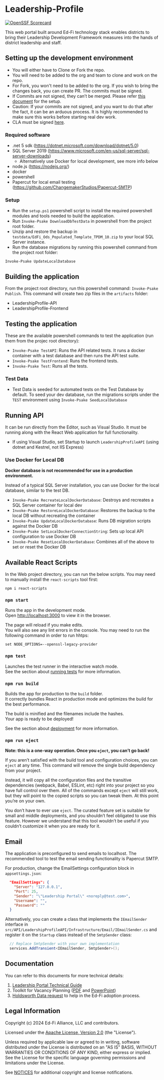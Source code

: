 ﻿# Leadership-Profile

[![OpenSSF Scorecard](https://api.securityscorecards.dev/projects/github.com/Ed-Fi-Exchange-OSS/Leadership-Profile/badge)](https://securityscorecards.dev/viewer/?uri=github.com/Ed-Fi-Exchange-OSS/Leadership-Profile)

This web portal built around Ed-Fi technology stack enables districts to bring
their Leadership Development Framework measures into the hands of district
leadership and staff.

## Setting up the development environment

* You will either have to Clone or Fork the repo.
* You will need to be added to the org and team to clone and work on the repo.
* For Fork, you won't need to be added to the org. If you wish to bring the changes back, you can create PR. The commits must be signed.
* If Commits are not signed, they can’t be merged. Please refer [this document](https://techdocs.ed-fi.org/display/ETKB/Signing+Git+Commits) for the setup.
* Caution: If your commits are not signed, and you want to do that after the fact, it can be an arduous process. It is highly recommended to make sure this works before starting real dev work.
* CLA must be signed [here](https://cla-assistant.io/Ed-Fi-Exchange-OSS/Leadership-Profile?pullRequest=3).

### Required software

* .net 5 sdk (https://dotnet.microsoft.com/download/dotnet/5.0)
* SQL Server 2019 (https://www.microsoft.com/en-us/sql-server/sql-server-downloads)
  * Alternatively use Docker for local development, see more info below
* node.js (https://nodejs.org/)
* docker
* powershell
* Papercut for local email testing (https://github.com/ChangemakerStudios/Papercut-SMTP)

### Setup

* Run the `setup.ps1` powershell script to install the required powershell modules and tools needed to build
the application.
* Run `Invoke-Psake DownloadDbTestData` in powershell from the project root folder.
* Unzip and restore the backup in `testdata/EdFi_Ods_Populated_Template_TPDM_10.zip` to your local SQL Server instance.
* Run the database migrations by running this powershell command from the project root folder:

```shell
Invoke-Psake UpdateLocalDatabase
```

## Building the application

From the project root directory, run this powershell command: `Invoke-Psake Publish`.
This command will create two zip files in the `artifacts` folder:

* LeadershipProfile-API
* LeadershipProfile-Frontend

## Testing the application

These are the available powershell commands to test the application (run them from the projec root directory):

* `Invoke-Psake TestAPI`: Runs the API related tests. It runs a docker container with a test database and then runs the API
  test suite.
* `Invoke-Psake TestFrontend`: Runs the frontend tests.
* `Invoke-Psake Test`: Runs all the tests.

### Test Data

* Test Data is seeded for automated tests on the Test Database by default. To seed your dev database, run the migrations scripts under the `TEST` environment using `Invoke-Psake SeedLocalDatabase`

## Running API

It can be run directly from the Editor, such as Visual Studio. It must be running along with the React Web application for full functionality.

* If using Visual Studio, set Startup to launch `LeadershipProfileAPI` (using dotnet and Kestrel, not IIS Express)

### Use Docker for Local DB

**Docker database is not recommended for use in a production environment.**

Instead of a typical SQL Server installation, you can use Docker for the local database, similar to the test DB.

* `Invoke-Psake RecreateLocalDockerDatabase`: Destroys and recreates a SQL Server container for local dev
* `Invoke-Psake RestoreLocalDockerDatabase`: Restores the backup to the local DB without recreating the container
* `Invoke-Psake UpdateLocalDockerDatabase`: Runs DB migration scripts against the Docker DB
* `Invoke-Psake SetLocalDockerConnectionString`: Sets up local API configuration to use Docker DB
* `Invoke-Psake ResetLocalDockerDatabase`: Combines all of the above to set or reset the Docker DB

## Available React Scripts

In the Web project directory, you can run the below scripts.
You may need to manually install the `react-scripts` tool first:

```shell
npm i react-scripts
```

### `npm start`

Runs the app in the development mode.\
Open [http://localhost:3000](http://localhost:3000) to view it in the browser.

The page will reload if you make edits.\
You will also see any lint errors in the console.
You may need to run the following command in order to run hhtps:
```shell
set NODE_OPTIONS=--openssl-legacy-provider
```

### `npm test`

Launches the test runner in the interactive watch mode.\
See the section about [running tests](https://facebook.github.io/create-react-app/docs/running-tests) for more information.

### `npm run build`

Builds the app for production to the `build` folder.\
It correctly bundles React in production mode and optimizes the build for the best performance.

The build is minified and the filenames include the hashes.\
Your app is ready to be deployed!

See the section about [deployment](https://facebook.github.io/create-react-app/docs/deployment) for more information.

### `npm run eject`

**Note: this is a one-way operation. Once you `eject`, you can’t go back!**

If you aren’t satisfied with the build tool and configuration choices, you can `eject` at any time. This command will remove the single build dependency from your project.

Instead, it will copy all the configuration files and the transitive dependencies (webpack, Babel, ESLint, etc) right into your project so you have full control over them. All of the commands except `eject` will still work, but they will point to the copied scripts so you can tweak them. At this point you’re on your own.

You don’t have to ever use `eject`. The curated feature set is suitable for small and middle deployments, and you shouldn’t feel obligated to use this feature. However we understand that this tool wouldn’t be useful if you couldn’t customize it when you are ready for it.

## Email

The application is preconfigured to send emails to localhost.
The recommended tool to test the email sending functionality is Papercut SMTP.

For production, change the EmailSettings configuration block in `appsettings.json`:

```json
  "EmailSettings": {
    "Server": "127.0.0.1",
    "Port": 25,
    "Sender": "\"Leadership Portal\" <noreply@test.com>",
    "Username": "",
    "Password": ""
  }
```

Alternatively, you can create a class that implements the `IEmailSender` interface
in `src/API/LeadershipProfileAPI/Infrastructure/Email/IEmailSender.cs` and register it
on the `Startup` class instead of the `SmtpSender` class:

```csharp
  // Replace SmtpSender with your own implementation
  services.AddTransient<IEmailSender, SmtpSender>();
```

## Documentation

You can refer to this documents for more technical details:
 
1. [Leadership Portal Technical Guide](./docs/hw-tech-docs.docx) 
2. Toolkit for Vacancy Planning ([PDF](./docs/toolkit_for_vacancy_planning.pdf) and [PowerPoint](./docs/toolkit_for_vacancy_planning.pptx))
3. [Holdsworth Data request](./docs/holdsworth_data_request_v1.3.docx) to help in the Ed-Fi adoption process.

## Legal Information

Copyright (c) 2024 Ed-Fi Alliance, LLC and contributors.

Licensed under the [Apache License, Version 2.0](LICENSE) (the "License").

Unless required by applicable law or agreed to in writing, software
distributed under the License is distributed on an "AS IS" BASIS,
WITHOUT WARRANTIES OR CONDITIONS OF ANY KIND, either express or implied.
See the License for the specific language governing permissions and
limitations under the License.

See [NOTICES](NOTICES.md) for additional copyright and license notifications.
